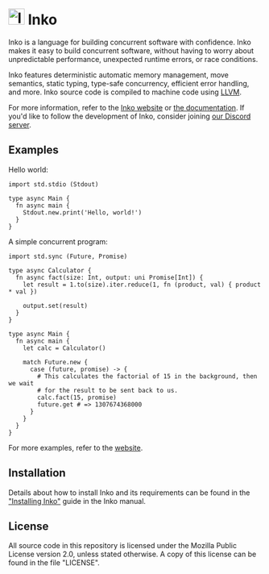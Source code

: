 # <img src="https://inko-lang.org/images/logo.png?hash=4949e4795aafcdb1e6bbc31a555a9d4e82e65680656b8520831b1ced17c2a4d0" width="32" alt="Inko logo" /> Inko

Inko is a language for building concurrent software with confidence. Inko makes
it easy to build concurrent software, without having to worry about
unpredictable performance, unexpected runtime errors, or race conditions.

Inko features deterministic automatic memory management, move semantics, static
typing, type-safe concurrency, efficient error handling, and more. Inko source
code is compiled to machine code using [LLVM](https://llvm.org/).

For more information, refer to the [Inko website][website] or [the
documentation](https://docs.inko-lang.org). If you'd like to follow the
development of Inko, consider joining [our Discord
server](https://discord.gg/seeURxHxCb).

## Examples

Hello world:

```inko
import std.stdio (Stdout)

type async Main {
  fn async main {
    Stdout.new.print('Hello, world!')
  }
}
```

A simple concurrent program:

```inko
import std.sync (Future, Promise)

type async Calculator {
  fn async fact(size: Int, output: uni Promise[Int]) {
    let result = 1.to(size).iter.reduce(1, fn (product, val) { product * val })

    output.set(result)
  }
}

type async Main {
  fn async main {
    let calc = Calculator()

    match Future.new {
      case (future, promise) -> {
        # This calculates the factorial of 15 in the background, then we wait
        # for the result to be sent back to us.
        calc.fact(15, promise)
        future.get # => 1307674368000
      }
    }
  }
}
```

For more examples, refer to the [website][website].

## Installation

Details about how to install Inko and its requirements can be found in the
["Installing
Inko"](https://docs.inko-lang.org/manual/main/setup/installation/) guide in the
Inko manual.

## License

All source code in this repository is licensed under the Mozilla Public License
version 2.0, unless stated otherwise. A copy of this license can be found in the
file "LICENSE".

[website]: https://inko-lang.org/

